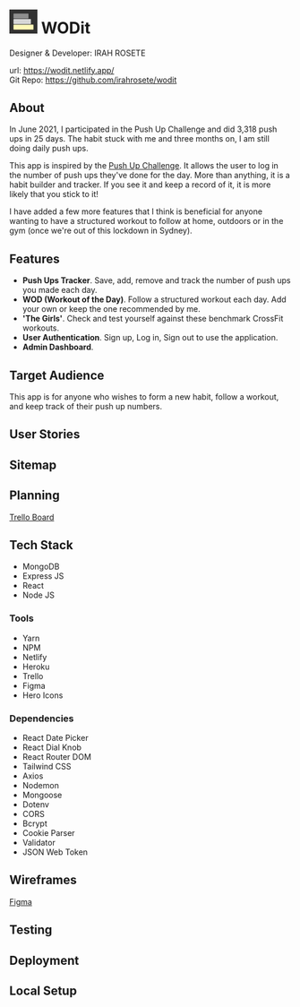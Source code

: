 # <img src='./client/src/img/wodit-logo.jpg' alt='wodit logo' width='50' /> WODit

Designer & Developer: IRAH ROSETE

url: https://wodit.netlify.app/<br>
Git Repo: https://github.com/irahrosete/wodit

## About

In June 2021, I participated in the Push Up Challenge and did 3,318 push ups in 25 days. The habit stuck with me and three months on, I am still doing daily push ups.

This app is inspired by the [Push Up Challenge](https://www.thepushupchallenge.com.au/). It allows the user to log in the number of push ups they've done for the day. More than anything, it is a habit builder and tracker. If you see it and keep a record of it, it is more likely that you stick to it!

I have added a few more features that I think is beneficial for anyone wanting to have a structured workout to follow at home, outdoors or in the gym (once we're out of this lockdown in Sydney).

## Features

- **Push Ups Tracker**. Save, add, remove and track the number of push ups you made each day.
- **WOD (Workout of the Day)**. Follow a structured workout each day. Add your own or keep the one recommended by me.
- **'The Girls'**. Check and test yourself against these benchmark CrossFit workouts.
- **User Authentication**. Sign up, Log in, Sign out to use the application.
- **Admin Dashboard**.

## Target Audience

This app is for anyone who wishes to form a new habit, follow a workout, and keep track of their push up numbers.

## User Stories

## Sitemap

## Planning

[Trello Board](https://trello.com/b/Tef96hTL/wodit)

## Tech Stack

- MongoDB
- Express JS
- React
- Node JS

### Tools

- Yarn
- NPM
- Netlify
- Heroku
- Trello
- Figma
- Hero Icons

### Dependencies

- React Date Picker
- React Dial Knob
- React Router DOM
- Tailwind CSS
- Axios
- Nodemon
- Mongoose
- Dotenv
- CORS
- Bcrypt
- Cookie Parser
- Validator
- JSON Web Token

## Wireframes

[Figma](https://www.figma.com/file/NvYpSOdQSfpf8fQ9W6j5c5/WODit?node-id=0%3A1)

## Testing

## Deployment

## Local Setup
